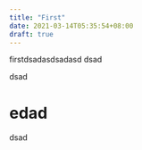 ```yaml
---
title: "First"
date: 2021-03-14T05:35:54+08:00
draft: true
---
```


firstdsadasdsadasd dsad

dsad 

# edad

dsad 

